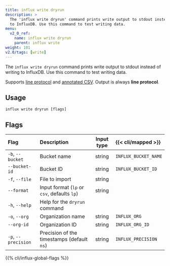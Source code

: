 ```yaml
---
title: influx write dryrun
description: >
  The 'influx write dryrun' command prints write output to stdout instead of writing
  to InfluxDB. Use this command to test writing data.
menu:
  v2_0_ref:
    name: influx write dryrun
    parent: influx write
weight: 101
v2.0/tags: [write]
---
```


The `influx write dryrun` command prints write output to stdout instead of writing
to InfluxDB. Use this command to test writing data.

Supports [line protocol](/v2.0/reference/syntax/line-protocol) and
[annotated CSV](/v2.0/reference/syntax/annotated-csv).
Output is always **line protocol**.

## Usage
```
influx write dryrun [flags]
```

## Flags
| Flag                | Description                                 | Input type | {{< cli/mapped >}}   |
|:----                |:-----------                                 |:----------:|:------------------   |
| `-b`, `--bucket`    | Bucket name                                 | string     | `INFLUX_BUCKET_NAME` |
| `--bucket-id`       | Bucket ID                                   | string     | `INFLUX_BUCKET_ID`   |
| `-f`, `--file`      | File to import                              | string     |                      |
| `--format`          | Input format (`lp` or `csv`, defaults `lp`) | string     |                      |
| `-h`, `--help`      | Help for the `dryrun` command               |            |                      |
| `-o`, `--org`       | Organization name                           | string     | `INFLUX_ORG`         |
| `--org-id`          | Organization ID                             | string     | `INFLUX_ORG_ID`      |
| `-p`, `--precision` | Precision of the timestamps (default `ns`)  | string     | `INFLUX_PRECISION`   |

{{% cli/influx-global-flags %}}
